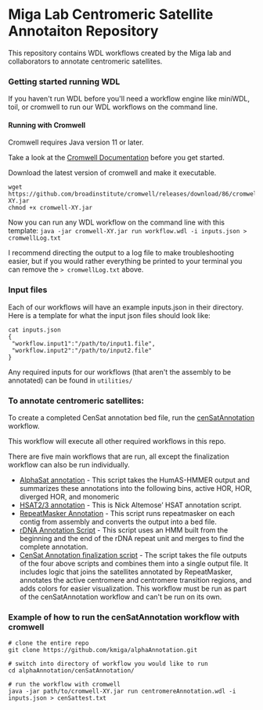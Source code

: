 # Miga Lab Centromeric Satellite Annotaiton Repository 

This repository contains WDL workflows created by the Miga lab and collaborators to annotate centromeric satellites.

### Getting started running WDL 
If you haven't run WDL before you'll need a workflow engine like miniWDL, toil, or cromwell to run our WDL workflows on the command line. 

#### Running with Cromwell 
Cromwell requires Java version 11 or later. 

Take a look at the [Cromwell Documentation](https://cromwell.readthedocs.io/en/stable/tutorials/FiveMinuteIntro/) before you get started. 

Download the latest version of cromwell and make it executable. 
```
wget https://github.com/broadinstitute/cromwell/releases/download/86/cromwell-XY.jar
chmod +x cromwell-XY.jar 
```

Now you can run any WDL workflow on the command line with this template:
`java -jar cromwell-XY.jar run workflow.wdl -i inputs.json > cromwellLog.txt`

I recommend directing the output to a log file to make troubleshooting easier, but if you would rather everything be printed to your terminal you can remove the `> cromwellLog.txt` above.

### Input files 
Each of our workflows will have an example inputs.json in their directory. Here is a template for what the input json files should look like:

```
cat inputs.json
{
 "workflow.input1":"/path/to/input1.file",
 "workflow.input2":"/path/to/input2.file"
}
```

Any required inputs for our workflows (that aren't the assembly to be annotated) can be found in `utilities/`

### To annotate centromeric satellites:
To create a completed CenSat annotation bed file, run the [cenSatAnnotation](cenSatAnnotation/centromereAnnotation.wdl) workflow. 

This workflow will execute all other required workflows in this repo. 

There are five main workflows that are run, all except the finalization workflow can also be run individually. 
- [AlphaSat annotation](alphaSat-HMMER/alphaSat-HMMER.wdl) - This script takes the HumAS-HMMER output and summarizes these annotations into the following bins, active HOR, HOR, diverged HOR, and monomeric
- [HSAT2/3 annotation](identify-hSat2and3/identify-hSat2and3.wdl) - This is Nick Altemose’ HSAT annotation script. 
- [RepeatMasker Annotation](cenSatAnnotation/tasks/RepeatMasker.wdl) - This script runs repeatmasker on each contig from assembly and converts the output into a bed file. 
- [rDNA Annotation Script](cenSatAnnotation/tasks/rDNA_annotation.wdl ) - This script uses an HMM built from the beginning and the end of the rDNA repeat unit and merges to find the complete annotation. 
- [CenSat Annotation finalization script](cenSatAnnotation/tasks/CenSatAnnotation.wdl) - The script takes the file outputs of the four above scripts and combines them into a single output file. It includes logic that joins the satellites annotated by RepeatMasker, annotates the active centromere and centromere transition regions, and adds colors for easier visualization. This workflow must be run as part of the cenSatAnnotation workflow and can't be run on its own. 

### Example of how to run the cenSatAnnotation workflow with cromwell 

```
# clone the entire repo 
git clone https://github.com/kmiga/alphaAnnotation.git

# switch into directory of workflow you would like to run 
cd alphaAnnotation/cenSatAnnotation/ 

# run the workflow with cromwell 
java -jar path/to/cromwell-XY.jar run centromereAnnotation.wdl -i inputs.json > cenSattest.txt 

```

